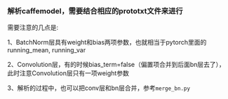### 解析caffemodel，需要结合相应的prototxt文件来进行
需要注意的几点是:

1、BatchNorm层具有weight和bias两项参数，也就相当于pytorch里面的running_mean, running_var

2、Convolution层，有的时候bias_term=false（偏置项合并到后面bn层去了），此时注意Convolution层只有一项weight参数

3、解析的过程中，也可以把conv层和bn层合并，参考```merge_bn.py```

